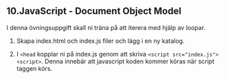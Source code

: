 ## 10.JavaScript - Document Object Model

I denna övningsuppgift skall ni träna på att iterera med hjälp av loopar.

1. Skapa index.html och index.js filer och lägg i en ny katalog.

1. I ```<head``` kopplar ni på index.js genom att skriva ```<script src="index.js"><script>```. Denna innebär att javascript koden kommer köras när script taggen körs.